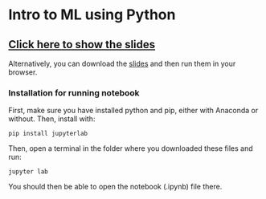 # Intro to ML using Python

## [Click here to show the slides](https://refined-github-html-preview.kidonng.workers.dev/Baukebrenninkmeijer/Code-First-Introduction-to-Machine-Learning/raw/master/intro_to_ml_in_python.slides.html#/)

Alternatively, you can download the [slides](https://github.com/Baukebrenninkmeijer/Code-First-Introduction-to-Machine-Learning/blob/master/intro_to_ml_in_python.slides.html) and then run them in your browser. 

### Installation for running notebook
First, make sure you have installed python and pip, either with Anaconda or without.
Then, install with:
```
pip install jupyterlab
```

Then, open a terminal in the folder where you downloaded these files and run:
```
jupyter lab
```

You should then be able to open the notebook (.ipynb) file there. 
